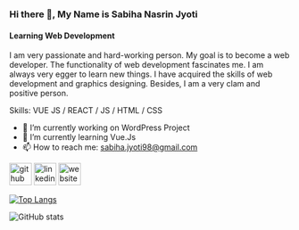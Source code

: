 ### Hi there 👋, My Name is Sabiha Nasrin Jyoti
#### Learning Web Development
I am very passionate and hard-working person. My goal is to become a web developer. The functionality of web development fascinates me. I am always very egger to learn new things. I have acquired the skills of web development and graphics designing. Besides, I am a very clam and positive person.

Skills: VUE JS / REACT / JS / HTML / CSS

- 🔭 I’m currently working on WordPress Project 
- 🌱 I’m currently learning Vue.Js 
- 📫 How to reach me: sabiha.jyoti98@gmail.com 


[<img src='https://cdn.jsdelivr.net/npm/simple-icons@3.0.1/icons/github.svg' alt='github' height='40'>](https://github.com/sabihajyoti22)  [<img src='https://cdn.jsdelivr.net/npm/simple-icons@3.0.1/icons/linkedin.svg' alt='linkedin' height='40'>](https://www.linkedin.com/in/https://www.linkedin.com/public-profile/settings?lipi=urn%3Ali%3Apage%3Ad_flagship3_profile_self_edit_contact-info%3Bo7Cro%2Bx1Rh23YdNfL8Etfg%3D%3D/)  [<img src='https://cdn.jsdelivr.net/npm/simple-icons@3.0.1/icons/icloud.svg' alt='website' height='40'>](https://sabihajyoti-portfolio.netlify.app/)  

[![Top Langs](https://github-readme-stats.vercel.app/api/top-langs/?username=sabihajyoti22)](https://github.com/anuraghazra/github-readme-stats)

![GitHub stats](https://github-readme-stats.vercel.app/api?username=sabihajyoti22&show_icons=true)  

